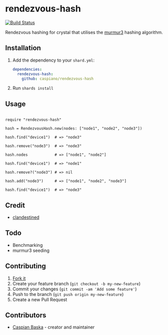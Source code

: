 # rendezvous-hash

[![Build Status](https://travis-ci.org/caspiano/rendezvous-hash.svg?branch=master)](https://travis-ci.org/caspiano/rendezvous-hash)

Rendezvous hashing for crystal that utilises the [murmur3](https://github.com/kuende/murmur3) hashing algorithm.

## Installation

1. Add the dependency to your `shard.yml`:

   ```yaml
   dependencies:
     rendezvous-hash:
       github: caspiano/rendezvous-hash
   ```

2. Run `shards install`

## Usage

```crystal

require "rendezvous-hash"

hash = RendezvousHash.new(nodes: ["node1", "node2", "node3"])

hash.find("device1")  # => "node3"

hash.remove("node3")  # => "node3"

hash.nodes            # => ["node1", "node2"]

hash.find("device1")  # => "node1"

hash.remove?("node3") # => nil

hash.add("node3")     # => ["node1", "node2", "node3"]

hash.find("device1")  # => "node3"

```

## Credit

- [clandestined](https://github.com/ewdurbin/clandestined-ruby)

## Todo

- Benchmarking
- murmur3 seeding

## Contributing

1. [Fork it](https://github.com/caspiano/rendezvous-hash/fork)
2. Create your feature branch (`git checkout -b my-new-feature`)
3. Commit your changes (`git commit -am 'Add some feature'`)
4. Push to the branch (`git push origin my-new-feature`)
5. Create a new Pull Request

## Contributors

- [Caspian Baska](https://github.com/caspiano) - creator and maintainer
